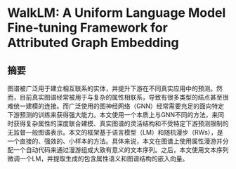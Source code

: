 # WalkLM: A Uniform Language Model Fine-tuning Framework for Attributed Graph Embedding

## 摘要

图谱被广泛用于建立相互联系的实体，并提升下游在不同真实应用中的预测。然而，目前真实图谱经常被用于与复杂的属性相联系，导致有很多类型的结点甚至很难统一建模的连接。而广泛使用的图神经网络（GNN）经常需要充足的面向特定下游预测的训练来获得强大能力。本文使用一个本质上与GNN不同的方法，来同时获得复杂属性的深度联合建模、真实图谱的灵活结构和不受特定下游预测限制的无监督一般图谱表示。本文的框架基于语言模型（LM）和随机漫步（RWs），是一个直接的、强效的、小样本的方法。具体来说，本文在图谱上使用属性漫游并分配一个自动代码来通过漫游组成大致有意义的文本序列。之后，本文使用文本序列微调一个LM，并提取生成的包含属性语义和图谱结构的嵌入向量。
